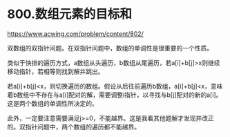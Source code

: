 800.数组元素的目标和
==
https://www.acwing.com/problem/content/802/

双数组的双指针问题。在双指针问题中，数组的单调性是很重要的一个性质。

类似于快排的遍历方式，a数组从头遍历，b数组从尾遍历，若a[i]+b[j]>x则继续移动指针，若相等则找到解并跳出。

若a[i]+b[j]<x，则切换遍历的数组。假设从后往前遍历b数组，a[i]+b[j]<x，意味着b数组中不存在与a[i]配对的解，需要调整i指针，以寻找与b[j]配对的新的a[i]。这是两个数组的单调性所决定的。

此外，一定要注意需要满足j>=0，不能越界。这是我看其他题解才发现并改正的。双指针问题中，两个数组的遍历都不能越界。